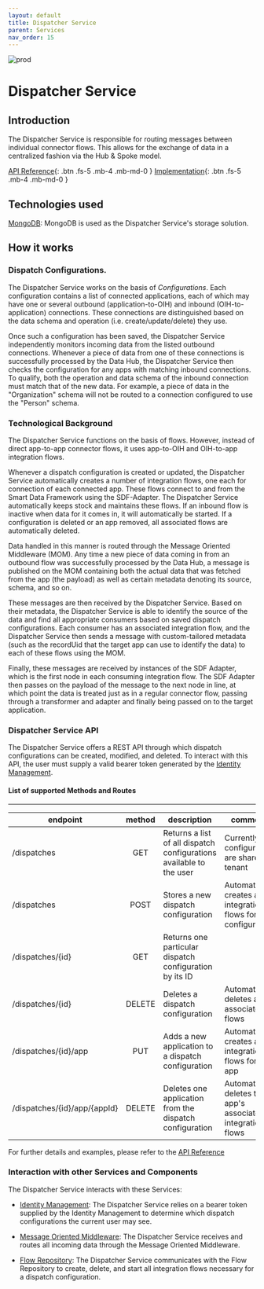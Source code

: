 ```yaml
---
layout: default
title: Dispatcher Service
parent: Services
nav_order: 15
---
```

<!-- Description Guidelines

Please note:
Use the full links to reference other files or images! Relative links will not work under our theme settings.
-->

<!-- please choose the appropriate batch and delete/comment the others  -->
![prod](https://img.shields.io/badge/Status-Production-brightgreen.svg)

# **Dispatcher Service** <!-- make sure spelling is consistent with other sources and within this document -->

## Introduction
<!-- 2 sentences: what does it do and how -->

The Dispatcher Service is responsible for routing messages between individual connector flows. This allows for the exchange of data in a centralized fashion via the Hub & Spoke model.

[API Reference](http://dispatcher-service.openintegrationhub.com/api-docs/){: .btn .fs-5 .mb-4 .mb-md-0 }
[Implementation](https://github.com/openintegrationhub/openintegrationhub/tree/master/services/dispatcher-service){: .btn .fs-5 .mb-4 .mb-md-0 }
<!-- [Service File](){: .btn .fs-5 .mb-4 .mb-md-0 } -->

## Technologies used
<!-- please name and elaborate on other technologies or standards the service uses -->
[MongoDB](https://www.mongodb.com/): MongoDB is used as the Dispatcher Service's storage solution.

## How it works
<!-- describe core functionalities and underlying concepts in more detail -->
### Dispatch Configurations.

The Dispatcher Service works on the basis of *Configurations*. Each configuration contains a list of connected applications, each of which may have one or several outbound (application-to-OIH) and inbound (OIH-to-application) connections. These connections are distinguished based on the data schema and operation (i.e. create/update/delete) they use.

Once such a configuration has been saved, the Dispatcher Service independently monitors incoming data from the listed outbound connections. Whenever a piece of data from one of these connections is successfully processed by the Data Hub, the Dispatcher Service then checks the configuration for any apps with matching inbound connections. To qualify, both the operation and data schema of the inbound connection must match that of the new data. For example, a piece of data in the "Organization" schema will not be routed to a connection configured to use the "Person" schema.

### Technological Background

The Dispatcher Service functions on the basis of flows. However, instead of direct app-to-app connector flows, it uses app-to-OIH and OIH-to-app integration flows.

Whenever a dispatch configuration is created or updated, the Dispatcher Service automatically creates a number of integration flows, one each for connection of each connected app. These flows connect to and from the Smart Data Framework using the SDF-Adapter. The Dispatcher Service automatically keeps stock and maintains these flows. If an inbound flow is inactive when data for it comes in, it will automatically be started. If a configuration is deleted or an app removed, all associated flows are automatically deleted.

Data handled in this manner is routed through the Message Oriented Middleware (MOM). Any time a new piece of data coming in from an outbound flow was successfully processed by the Data Hub, a message is published on the MOM containing both the actual data that was fetched from the app (the payload) as well as certain metadata denoting its source, schema, and so on.

These messages are then received by the Dispatcher Service. Based on their metadata, the Dispatcher Service is able to identify the source of the data and find all appropriate consumers based on saved dispatch configurations. Each consumer has an associated integration flow, and the Dispatcher Service then sends a message with custom-tailored metadata (such as the recordUid that the target app can use to identify the data) to each of these flows using the MOM.

Finally, these messages are received by instances of the SDF Adapter, which is the first node in each consuming integration flow. The SDF Adapter then passes on the payload of the message to the next node in line, at which point the data is treated just as in a regular connector flow, passing through a transformer and adapter and finally being passed on to the target application.


### Dispatcher Service API
 The Dispatcher Service offers a REST API through which dispatch configurations can be created, modified, and deleted. To interact with this API, the user must supply a valid bearer token generated by the [Identity Management](https://openintegrationhub.github.io//docs/Services/IdentityManagement.html).

#### List of supported Methods and Routes
------------------------------------

| endpoint        | method           | description  | comments |
| ------------- |:-------------:| -----|------|
| /dispatches | GET | Returns a list of all dispatch configurations available to the user | Currently, all configurations are shared by tenant |
| /dispatches | POST | Stores a new dispatch configuration | Automatically creates all integration flows for this configuration |
| /dispatches/{id} | GET | Returns one particular dispatch configuration by its ID | |
| /dispatches/{id} | DELETE | Deletes a dispatch configuration | Automatically deletes all associated flows |
| /dispatches/{id}/app | PUT | Adds a new application to a dispatch configuration | Automatically creates all integration flows for the app |
| /dispatches/{id}/app/{appId} | DELETE | Deletes one application from the dispatch configuration | Automatically deletes the app's associated integration flows |

For further details and examples, please refer to the [API Reference](http://dispatcher-service.openintegrationhub.com/api-docs/)

### Interaction with other Services and Components
The Dispatcher Service interacts with these Services:

- [Identity Management](https://openintegrationhub.github.io//docs/Services/IdentityManagement.html): The Dispatcher Service relies on a bearer token supplied by the Identity Management to determine which dispatch configurations the current user may see.

- [Message Oriented Middleware](https://openintegrationhub.github.io//docs/Services/MessageOrientedMiddleware.html): The Dispatcher Service receives and routes all incoming data through the Message Oriented Middleware.

- [Flow Repository](https://openintegrationhub.github.io//docs/Services/FlowRepository.html): The Dispatcher Service communicates with the Flow Repository to create, delete, and start all integration flows necessary for a dispatch configuration.
